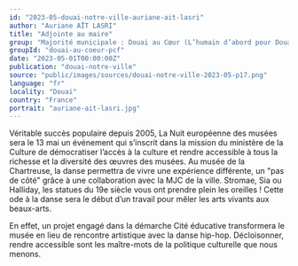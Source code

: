 ```yaml
---
id: "2023-05-douai-notre-ville-auriane-ait-lasri"
author: "Auriane AÏT LASRI"
title: "Adjointe au maire"
group: "Majorité municipale : Douai au Cœur (L’humain d’abord pour Douai)"
groupId: "douai-au-coeur-pcf"
date: "2023-05-01T00:00:00Z"
publication: "douai-notre-ville"
source: "public/images/sources/douai-notre-ville-2023-05-p17.png"
language: "fr"
locality: "Douai"
country: "France"
portrait: "auriane-ait-lasri.jpg"
---
```


Véritable succès populaire depuis 2005, La Nuit européenne des musées sera le 13 mai un événement qui s’inscrit dans la mission du ministère de la Culture de démocratiser l’accès à la culture et rendre accessible à tous la richesse et la diversité des œuvres des musées. Au musée de la Chartreuse, la danse permettra de vivre une expérience différente, un "pas de côté" grâce à une collaboration avec la MJC de la ville. Stromae, Sia ou Halliday, les statues du 19e siècle vous ont prendre plein les oreilles ! Cette ode à la danse sera le début d’un travail pour mêler les arts vivants aux beaux-arts.

En effet, un projet engagé dans la démarche Cité éducative transformera le musée en lieu de rencontre artistique avec la danse hip-hop. Décloisonner, rendre accessible sont les maître-mots de la politique culturelle que nous menons.
